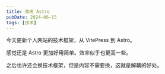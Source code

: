 ```yaml
---
title: 改用 Astro
pubDate: 2024-06-15
tags: [技术]
---
```


今天更新个人网站的技术框架，从 VitePress 到 Astro。

感觉还是 Astro 更加好用简单。效率似乎也更高一些。

之后也许还会换技术框架，但是内容不需要换，这就是解耦的好处。
